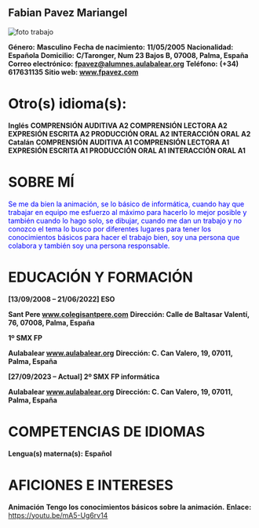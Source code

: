 ## Fabian Pavez Mariangel

![foto trabajo](https://cdn.openart.ai/stable_diffusion/2c302c0a1def5a7b1d41a04ffac3351ad825a0bb_2000x2000.webp)

__**Género:**__ **Masculino** __**Fecha de nacimiento:**__ **11/05/2005**
__**Nacionalidad:**__ **Española**
__**Domicilio:**__ **C/Taronger, Num 23 Bajos B, 07008, Palma, España**
__**Correo electrónico:**__ **fpavez@alumnes.aulabalear.org**
__**Teléfono:**__ **(+34) 617631135 Sitio web: www.fpavez.com**

# Otro(s) idioma(s):
__**Inglés**__
**COMPRENSIÓN AUDITIVA A2 COMPRENSIÓN LECTORA A2 EXPRESIÓN ESCRITA A2
PRODUCCIÓN ORAL A2 INTERACCIÓN ORAL A2**
__**Catalán**__
**COMPRENSIÓN AUDITIVA A1 COMPRENSIÓN LECTORA A1 EXPRESIÓN ESCRITA A1
PRODUCCIÓN ORAL A1 INTERACCIÓN ORAL A1**

# SOBRE MÍ

<span style="color:blue">Se me da bien la animación, se lo básico de informática, cuando hay que trabajar
en equipo me esfuerzo al máximo para hacerlo lo mejor posible y también
cuando lo hago solo, se dibujar, cuando me dan un trabajo y no conozco el tema
lo busco por diferentes lugares para tener los conocimientos básicos para hacer
el trabajo bien, soy una persona que colabora y también soy una persona
responsable.</span>

# EDUCACIÓN Y FORMACIÓN

**[13/09/2008 – 21/06/2022] ESO**

__Sant Pere www.colegisantpere.com__
__Dirección: Calle de Baltasar Valentí, 76, 07008, Palma, España__

**1º SMX FP**

__Aulabalear www.aulabalear.org__
__Dirección: C. Can Valero, 19, 07011, Palma, España__

**[27/09/2023 – Actual] 2º SMX FP informática**

__Aulabalear www.aulabalear.org__
__Dirección: C. Can Valero, 19, 07011, Palma, España__

# COMPETENCIAS DE IDIOMAS

**Lengua(s) materna(s):** __Español__

# AFICIONES E INTERESES
__Animación__
__Tengo los conocimientos básicos sobre la animación.__
**Enlace:** https://youtu.be/mA5-Ug6rv14
